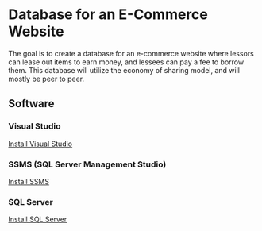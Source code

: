 
# Database for an E-Commerce Website

The goal is to create a database for an e-commerce website 
where lessors can lease out items to earn money, and lessees
can pay a fee to borrow them. This database will utilize 
the economy of sharing model, and will mostly be peer to 
peer. 
## Software

### Visual Studio
[Install Visual Studio](https://visualstudio.microsoft.com/downloads/)

### SSMS (SQL Server Management Studio)
[Install SSMS](https://docs.microsoft.com/en-us/sql/tools/visual-studio-code/sql-server-develop-use-vscode?view=sql-server-ver15)

### SQL Server
[Install SQL Server](https://www.microsoft.com/en-us/sql-server/sql-server-downloads)
